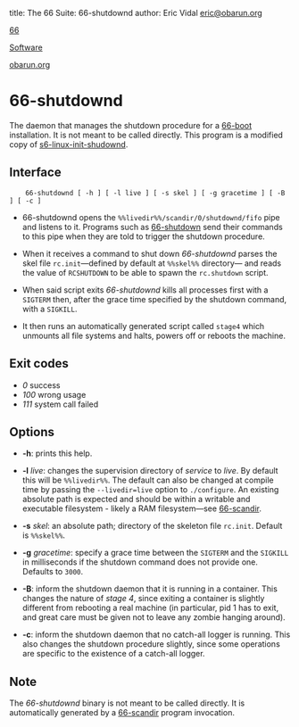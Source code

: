 title: The 66 Suite: 66-shutdownd
author: Eric Vidal <eric@obarun.org>

[66](index.html)

[Software](https://web.obarun.org/software)

[obarun.org](https://web.obarun.org)

# 66-shutdownd

The daemon that manages the shutdown procedure for a [66-boot](66-boot.html) installation. It is not meant to be called directly. This program is a modified copy of [s6-linux-init-shudownd](https://skarnet.org/software/s6-linux-init/s6-linux-init-shutdownd.html).

## Interface

```
    66-shutdownd [ -h ] [ -l live ] [ -s skel ] [ -g gracetime ] [ -B ] [ -c ]
```

- 66-shutdownd opens the `%%livedir%%/scandir/0/shutdownd/fifo` pipe and listens to it. Programs such as [66-shutdown](66-shutdown.html) send their commands to this pipe when they are told to trigger the shutdown procedure.

- When it receives a command to shut down *66-shutdownd* parses the skel file `rc.init`—defined by default at `%%skel%%` directory— and reads the value of `RCSHUTDOWN` to be able to spawn the `rc.shutdown` script.

- When said script exits *66-shutdownd* kills all processes first with a `SIGTERM` then, after the grace time specified by the shutdown command, with a `SIGKILL`.

- It then runs an automatically generated script called `stage4` which unmounts all file systems and halts, powers off or reboots the machine.

## Exit codes

- *0* success
- *100* wrong usage
- *111* system call failed

## Options

- **-h**: prints this help.

- **-l** *live*: changes the supervision directory of *service* to *live*. By default this will be `%%livedir%%`. The default can also be changed at compile time by passing the `--livedir=live` option to `./configure`. An existing absolute path is expected and should be within a writable and executable filesystem - likely a RAM filesystem—see [66-scandir](66-scandir.html).

- **-s** *skel*: an absolute path; directory of the skeleton file `rc.init`. Default is `%%skel%%`.

- **-g** *gracetime*: specify a grace time between the `SIGTERM` and the `SIGKILL` in milliseconds if the shutdown command does not provide one. Defaults to `3000`.

- **-B**: inform the shutdown daemon that it is running in a container. This changes the nature of *stage 4*, since exiting a container is slightly different from rebooting a real machine (in particular, pid 1 has to exit, and great care must be given not to leave any zombie hanging around).

- **-c**: inform the shutdown daemon that no catch-all logger is running. This also changes the shutdown procedure slightly, since some operations are specific to the existence of a catch-all logger.

## Note

The *66-shutdownd* binary is not meant to be called directly. It is automatically generated by a [66-scandir](66‑scandir.html) program invocation.
